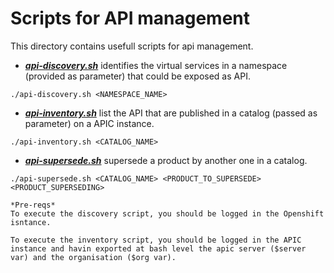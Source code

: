 # Scripts for API management

This directory contains usefull scripts for api management.

* [__*api-discovery.sh*__](./api-discovery.sh) identifies the virtual services in a namespace (provided as parameter) that could be exposed as API.
```
./api-discovery.sh <NAMESPACE_NAME>
```

* [__*api-inventory.sh*__](./api-inventory.sh) list the API that are published in a catalog (passed as parameter) on a APIC instance.
```
./api-inventory.sh <CATALOG_NAME>
```

* [__*api-supersede.sh*__](./api-supersede) supersede a product by another one in a catalog. 
```
./api-supersede.sh <CATALOG_NAME> <PRODUCT_TO_SUPERSEDE> <PRODUCT_SUPERSEDING>

*Pre-reqs*
To execute the discovery script, you should be logged in the Openshift isntance.

To execute the inventory script, you should be logged in the APIC instance and havin exported at bash level the apic server ($server var) and the organisation ($org var).
